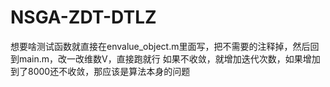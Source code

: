 # NSGA-ZDT-DTLZ
想要啥测试函数就直接在envalue_object.m里面写，把不需要的注释掉，然后回到main.m，改一改维数V，直接跑就行
如果不收敛，就增加迭代次数，如果增加到了8000还不收敛，那应该是算法本身的问题
